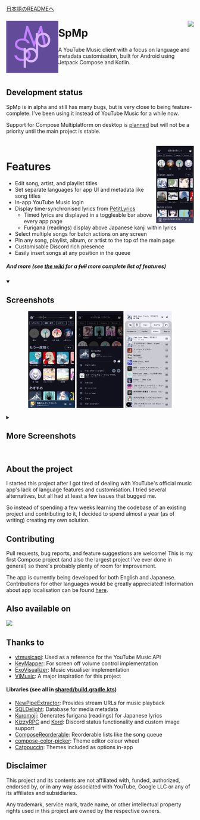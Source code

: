 [日本語のREADMEへ](readme/README-ja.md)

###
<img align="left" width="140" src="androidApp/src/main/ic_launcher-playstore.png">
<a href="https://github.com/toasterofbread/spmp/releases"><img src="https://img.shields.io/github/v/release/toasterofbread/spmp?logo=github&style=for-the-badge" align="right"></a>

# SpMp
A YouTube Music client with a focus on language and metadata customisation, built for Android using Jetpack Compose and Kotlin.

<br>

## Development status
SpMp is in alpha and still has many bugs, but is very close to being feature-complete. I've been using it instead of YouTube Music for a while now.

Support for Compose Multiplatform on desktop is [planned](https://github.com/toasterofbread/spmp-server) but will not be a priority until the main project is stable.

<br>

<img align="right" width="20%" src="readme/screenshot_2.png">

# Features
- Edit song, artist, and playlist titles
- Set separate languages for app UI and metadata like song titles
- In-app YouTube Music login
- Display time-synchronised lyrics from [PetitLyrics](https://petitlyrics.com/)
    - Timed lyrics are displayed in a toggleable bar above every app page
    - Furigana (readings) display above Japanese kanji within lyrics
- Select multiple songs for batch actions on any screen
- Pin any song, playlist, album, or artist to the top of the main page
- Customisable Discord rich presence
- Easily insert songs at any position in the queue

##### And more (see [the wiki](https://github.com/toasterofbread/spmp/wiki) for a ~~full~~ more complete list of features)

<details open>
    <summary><h2>Screenshots</h2></summary>
    <p align="center">
        <img src="readme/screenshot_11.png" style="max-height:70vh;object-fit:contain;" width="25%">
        <img src="readme/screenshot_5.png" style="max-height:70vh;object-fit:contain;" width="25%">
        <img src="readme/screenshot_10.png" style="max-height:70vh;object-fit:contain;" width="25%">
    </p>
</details>

<details closed>
    <summary><h2>More Screenshots</h2></summary>
    <p align="center">
        <img src="readme/screenshot_15.png" style="max-height:70vh;object-fit:contain;" width="25%">
        <img src="readme/screenshot_19.png" style="max-height:70vh;object-fit:contain;" width="25%">
        <img src="readme/screenshot_16.png" style="max-height:70vh;object-fit:contain;" width="25%">
    </p>
    <p align="center">
        <img src="readme/screenshot_14.png" style="max-height:70vh;object-fit:contain;" width="25%">
        <img src="readme/screenshot_17.png" style="max-height:70vh;object-fit:contain;" width="25%">
        <img src="readme/screenshot_8.png" style="max-height:70vh;object-fit:contain;" width="25%">
    </p>
</details>

<br>

## About the project
I started this project after I got tired of dealing with YouTube's official music app's lack of language features and customisation. I tried several alternatives, but all had at least a few issues that bugged me.

So instead of spending a few weeks learning the codebase of an existing project and contributing to it, I decided to spend almost a year (as of writing) creating my own solution.

## Contributing
Pull requests, bug reports, and feature suggestions are welcome! This is my first Compose project (and also the largest project I've ever done in general) so there's probably plenty of room for improvement.

The app is currently being developed for both English and Japanese. Contributions for other languages would be greatly appreciated! Information about app localisation can be found [here](https://github.com/toasterofbread/spmp/wiki/App-localisation).

## Also available on

<a href="https://apt.izzysoft.de/fdroid/index/apk/com.toasterofbread.spmp/"><img src="https://gitlab.com/IzzyOnDroid/repo/-/raw/master/assets/IzzyOnDroid.png" height=100></a>

## Thanks to
- [ytmusicapi](https://github.com/sigma67/ytmusicapi/): Used as a reference for the YouTube Music API
- [KeyMapper](https://github.com/keymapperorg/KeyMapper): For screen off volume control implementation
- [ExoVisualizer](https://github.com/dzolnai/ExoVisualizer): Music visualiser implementation
- [ViMusic](https://github.com/vfsfitvnm/ViMusic): A major inspiration for this project

#### Libraries (see all in [shared/build.gradle.kts](/shared/build.gradle.kts))
- [NewPipeExtractor](https://github.com/TeamNewPipe/NewPipeExtractor): Provides stream URLs for music playback
- [SQLDelight](https://github.com/cashapp/sqldelight): Database for media metadata
- [Kuromoji](https://github.com/atilika/kuromoji): Generates furigana (readings) for Japanese lyrics
- [KizzyRPC](https://github.com/dead8309/KizzyRPC) and [Kord](https://github.com/kordlib/kord): Discord status functionality and custom image support
- [ComposeReorderable](https://github.com/aclassen/ComposeReorderable): Reorderable lists like the song queue
- [compose-color-picker](https://github.com/godaddy/compose-color-picker): Theme editor colour wheel
- [Catppuccin](https://github.com/catppuccin/java): Themes included as options in-app

## Disclaimer
This project and its contents are not affiliated with, funded, authorized, endorsed by, or in any way associated with YouTube, Google LLC or any of its affiliates and subsidiaries.

Any trademark, service mark, trade name, or other intellectual property rights used in this project are owned by the respective owners.
